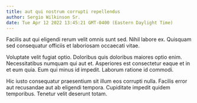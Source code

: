 ```yaml
---
title: aut qui nostrum corrupti repellendus
author: Sergio Wilkinson Sr.
date: Tue Apr 12 2022 13:45:21 GMT-0400 (Eastern Daylight Time)
---
```

Facilis aut qui eligendi rerum velit omnis sunt sed. Nihil labore ex. Quisquam sed consequatur officiis et laboriosam occaecati vitae.

 Voluptate velit fugiat optio. Doloribus quis doloribus maiores optio enim. Necessitatibus numquam qui aut et. Asperiores est consectetur eaque et in et eum quia. Eum qui minus id impedit. Laborum ratione id commodi.

 Hic iusto consequatur praesentium sit illum eos corrupti nulla. Facilis error aut recusandae aut ab eligendi tempora. Cupiditate impedit quidem temporibus. Tenetur velit deserunt totam.
